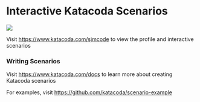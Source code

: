 # Interactive Katacoda Scenarios

[![](http://shields.katacoda.com/katacoda/sjmcode/count.svg)](https://www.katacoda.com/sjmcode "Get your profile on Katacoda.com")

Visit https://www.katacoda.com/sjmcode to view the profile and interactive scenarios

### Writing Scenarios
Visit https://www.katacoda.com/docs to learn more about creating Katacoda scenarios

For examples, visit https://github.com/katacoda/scenario-example
